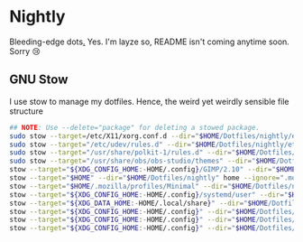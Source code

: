 # Nightly
Bleeding-edge dots[.](https://blog.aktsbot.in/better-font-rendering-linux.html) Yes. I'm layze so, README isn't coming anytime soon. Sorry :cry:

## GNU Stow
I use stow to manage my dotfiles. Hence, the weird yet weirdly sensible file structure
```bash
## NOTE: Use --delete="package" for deleting a stowed package.
sudo stow --target=/etc/X11/xorg.conf.d --dir="$HOME/Dotfiles/nightly/etc/X11" xorg.conf.d
sudo stow --target="/etc/udev/rules.d" --dir="$HOME/Dotfiles/nightly/etc/udev" rules.d
sudo stow --target="/usr/share/polkit-1/rules.d" --dir="$HOME/Dotfiles/nightly/etc/polkit-1" rules.d
sudo stow --target="/usr/share/obs/obs-studio/themes" --dir="$HOME/Dotfiles/nightly/config/_explicit/obs-studio" themes
stow --target="${XDG_CONFIG_HOME:-HOME/.config}/GIMP/2.10" --dir="$HOME/Dotfiles/nightly/config/_explicit/GIMP" 2.10
stow --target="$HOME" --dir="$HOME/Dotfiles/nightly" home --ignore=".mozilla"
stow --target="$HOME/.mozilla/profiles/Minimal" --dir="$HOME/Dotfiles/nightly/home/.mozilla/profiles" Minimal
stow --target="${XDG_CONFIG_HOME:-HOME/.config}/systemd/user" --dir="$HOME/Dotfiles/nightly" services
stow --target="${XDG_DATA_HOME:-HOME/.local/share}" --dir="$HOME/Dotfiles/nightly/local" share
stow --target="${XDG_CONFIG_HOME:-HOME/.config}" --dir="$HOME/Dotfiles/nightly/config" _files
stow --target="${XDG_CONFIG_HOME:-HOME/.config}" --dir="$HOME/Dotfiles/nightly/config" _standalone
stow --target="${XDG_CONFIG_HOME:-HOME/.config}" --dir="$HOME/Dotfiles/nightly/config" _secured
```

<!--
  vim:filetype=markdown
-->
